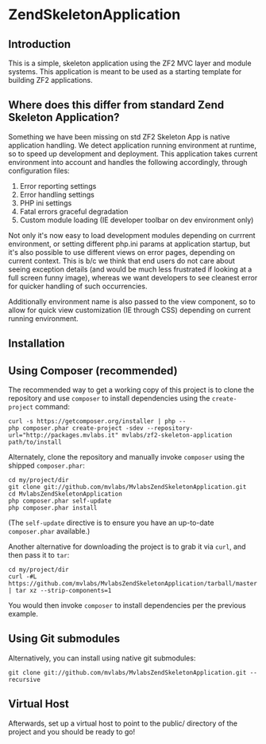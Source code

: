 ZendSkeletonApplication
=======================

Introduction
------------
This is a simple, skeleton application using the ZF2 MVC layer and module
systems. This application is meant to be used as a starting template for building ZF2 applications.


Where does this differ from standard Zend Skeleton Application?
----------------------------------------------------------------------------
Something we have been missing on std ZF2 Skeleton App is native application handling. We detect application running environment at runtime, so to speed up development and deployment.
This application takes current environment into account and handles the following accordingly, through configuration files:

1) Error reporting settings
2) Error handling settings
3) PHP ini settings
4) Fatal errors graceful degradation
5) Custom module loading (IE developer toolbar on dev environment only)


Not only it's now easy to load development modules depending on currrent environment, or setting different php.ini params at application startup, but it's also possible to use different views on error pages, depending on current context. This is b/c we think that end users do not care about seeing exception details (and would be much less frustrated if looking at a full screen funny image), whereas we want developers to see cleanest error for quicker handling of such occurrencies. 

Additionally environment name is also passed to the view component, so to allow for quick view customization (IE through CSS) depending on current running environment.


Installation
------------

Using Composer (recommended)
----------------------------
The recommended way to get a working copy of this project is to clone the repository
and use `composer` to install dependencies using the `create-project` command:

    curl -s https://getcomposer.org/installer | php --
    php composer.phar create-project -sdev --repository-url="http://packages.mvlabs.it" mvlabs/zf2-skeleton-application path/to/install

Alternately, clone the repository and manually invoke `composer` using the shipped
`composer.phar`:

    cd my/project/dir
    git clone git://github.com/mvlabs/MvlabsZendSkeletonApplication.git
    cd MvlabsZendSkeletonApplication
    php composer.phar self-update
    php composer.phar install

(The `self-update` directive is to ensure you have an up-to-date `composer.phar`
available.)

Another alternative for downloading the project is to grab it via `curl`, and
then pass it to `tar`:

    cd my/project/dir
    curl -#L https://github.com/mvlabs/MvlabsZendSkeletonApplication/tarball/master | tar xz --strip-components=1

You would then invoke `composer` to install dependencies per the previous
example.

Using Git submodules
--------------------
Alternatively, you can install using native git submodules:

    git clone git://github.com/mvlabs/MvlabsZendSkeletonApplication.git --recursive

Virtual Host
------------
Afterwards, set up a virtual host to point to the public/ directory of the
project and you should be ready to go!
